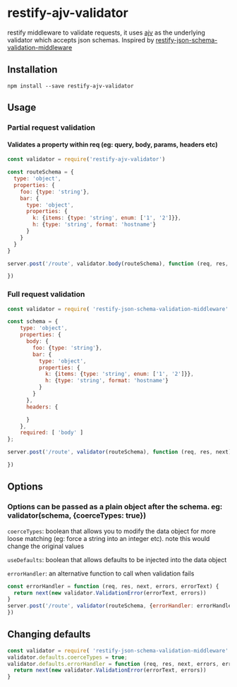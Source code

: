 # restify-ajv-validator

restify middleware to validate requests, it uses [ajv](https://github.com/epoberezkin/ajv) as the underlying validator which accepts json schemas. Inspired by [restify-json-schema-validation-middleware](https://github.com/CanTireInnovations/restify-json-schema-validation-middleware)

## Installation
```
npm install --save restify-ajv-validator
```

## Usage

### Partial request validation
#### Validates a property within req (eg: query, body, params, headers etc)
```JavaScript
const validator = require('restify-ajv-validator')

const routeSchema = {
  type: 'object',
  properties: {
    foo: {type: 'string'},
    bar: {
      type: 'object',
      properties: {
        k: {items: {type: 'string', enum: ['1', '2']}},
        h: {type: 'string', format: 'hostname'}
      }
    }
  }
}

server.post('/route', validator.body(routeSchema), function (req, res, next) {

})
```

### Full request validation

```JavaScript
const validator = require( 'restify-json-schema-validation-middleware' );

const schema = {
    type: 'object',
    properties: {
      body: {
        foo: {type: 'string'},
        bar: {
          type: 'object',
          properties: {
            k: {items: {type: 'string', enum: ['1', '2']}},
            h: {type: 'string', format: 'hostname'}
          }
        }
      },
      headers: {

      }
    },
    required: [ 'body' ]
};

server.post('/route', validator(routeSchema), function (req, res, next) {

})
```
## Options
### Options can be passed as a plain object after the schema. eg: validator(schema, {coerceTypes: true})

`coerceTypes`: boolean that allows you to modify the data object for more loose matching (eg: force a string into an integer etc). note this would change the original values

`useDefaults`: boolean that allows defaults to be injected into the data object

`errorHandler`: an alternative function to call when validation fails

```JavaScript
const errorHandler = function (req, res, next, errors, errorText) {
  return next(new validator.ValidationError(errorText, errors))
}
server.post('/route', validator(routeSchema, {errorHandler: errorHandler}), function (req, res, next) {
})
```

## Changing defaults
```JavaScript
const validator = require( 'restify-json-schema-validation-middleware' );
validator.defaults.coerceTypes = true;
validator.defaults.errorHandler = function (req, res, next, errors, errorText) {
  return next(new validator.ValidationError(errorText, errors))
}

```
